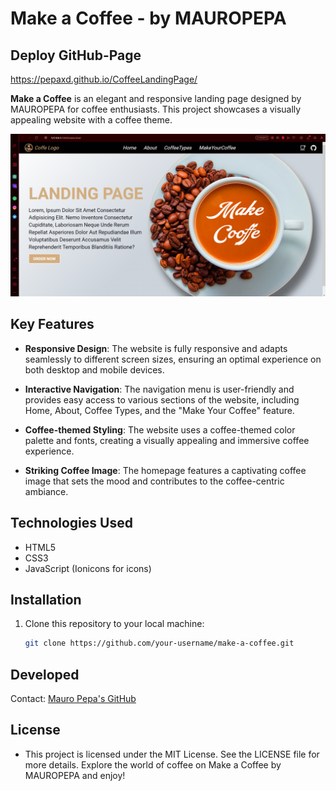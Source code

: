 # Make a Coffee - by MAUROPEPA

## Deploy GitHub-Page
https://pepaxd.github.io/CoffeeLandingPage/

**Make a Coffee** is an elegant and responsive landing page designed by MAUROPEPA for coffee enthusiasts. This project showcases a visually appealing website with a coffee theme.

![screenshot](imagen_2023-09-11_174739504.png)

## Key Features
- **Responsive Design**: The website is fully responsive and adapts seamlessly to different screen sizes, ensuring an optimal experience on both desktop and mobile devices.

- **Interactive Navigation**: The navigation menu is user-friendly and provides easy access to various sections of the website, including Home, About, Coffee Types, and the "Make Your Coffee" feature.

- **Coffee-themed Styling**: The website uses a coffee-themed color palette and fonts, creating a visually appealing and immersive coffee experience.

- **Striking Coffee Image**: The homepage features a captivating coffee image that sets the mood and contributes to the coffee-centric ambiance.

## Technologies Used
- HTML5
- CSS3
- JavaScript (Ionicons for icons)

## Installation
1. Clone this repository to your local machine:
   ```bash
   git clone https://github.com/your-username/make-a-coffee.git

## Developed

Contact: [Mauro Pepa's GitHub](https://github.com/PEPAXD)

## License
- This project is licensed under the MIT License. See the LICENSE file for more details.
Explore the world of coffee on Make a Coffee by MAUROPEPA and enjoy!
